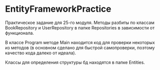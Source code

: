 # EntityFrameworkPractice

<p>Практическое задание для 25-го модуля. Методы разбиты по классам BookRepository и UserRepository в папке Repositories в зависимости от функционала.</p>
<p>В классе Program методе Main находится код для проверки некоторых из методов (в основном сделано для быстрой самопроверки, поэтому качество кода далеко от идеала).</p>
<p>Классы для определения структуры бд находятся в папке Entities.</p>
